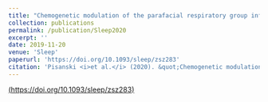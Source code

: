 ```yaml
---
title: "Chemogenetic modulation of the parafacial respiratory group influences the recruitment of abdominal activity during REM sleep"
collection: publications
permalink: /publication/Sleep2020
excerpt: ''
date: 2019-11-20
venue: 'Sleep'
paperurl: 'https://doi.org/10.1093/sleep/zsz283'
citation: 'Pisanski <i>et al.</i> (2020). &quot;Chemogenetic modulation of the parafacial respiratory group influences the recruitment of abdominal activity during REM sleep.&quot; <i>Sleep</i>. 43(5).'
---
```


[(https://doi.org/10.1093/sleep/zsz283)](https://doi.org/10.1093/sleep/zsz283)

